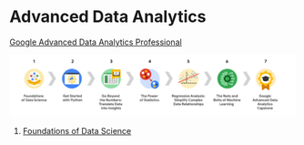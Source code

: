 # Advanced Data Analytics

[Google Advanced Data Analytics Professional](https://www.coursera.org/google-certificates/advanced-data-analytics-certificate)  

![Courses](./content/CoursesInCertificateGraphic.png)

1. [Foundations of Data Science](./FoundationsOfDataScience.md)

